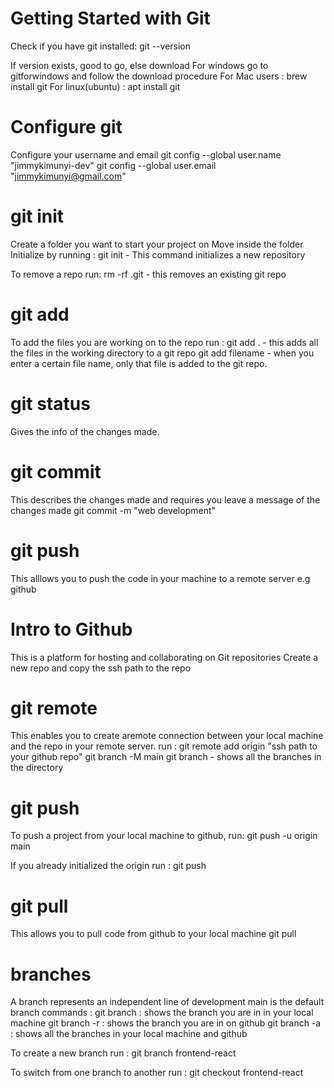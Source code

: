 # Getting Started with Git
Check if you have git installed:
    git --version

If version exists, good to go, else download
For windows go to gitforwindows and follow the download procedure
For Mac users : brew install git
For linux(ubuntu) : apt install git

# Configure git
Configure your username and email
    git config --global user.name "jimmykimunyi-dev"
    git config --global user.email "jimmykimunyi@gmail.com"

# git init
Create a folder you want to start your project on
Move inside the folder
Initialize by running :
    git init - This command initializes a new repository
    
To remove a repo run:
    rm -rf .git - this removes an existing git repo

# git add
To add the files you are working on to the repo run :
    git add . - this adds all the files in the working directory to a git repo
    git add filename - when you enter a certain file name, only that file is added to the git repo.

# git status 
Gives the info of the changes made.

# git commit
This describes the changes made and requires you leave a message of the changes made
    git commit -m "web development"

# git push
This alllows you to push the code in your machine to a remote server e.g github

# Intro to Github
This is a platform for hosting and collaborating on Git repositories
Create a new repo and copy the ssh path to the repo

# git remote
This enables you to create aremote connection between your local machine and the repo in your remote server.
run : 
    git remote add origin "ssh path to your github repo"
    git branch -M main
    git branch - shows all the branches in the directory

# git push
To push a project from your local machine to github, run:
    git push -u origin main

If you already initialized the origin run :
    git push

# git pull
This allows you to pull code from github to your local machine
    git pull

# branches
A branch represents an independent line of development
main is the default branch
commands : 
    git branch : shows the branch you are in in your local machine
    git branch -r : shows the branch you are in on github
    git branch -a : shows all the branches in your local machine and github

To create a new branch run :
    git branch frontend-react

To switch from one branch to another run :
    git checkout frontend-react
    